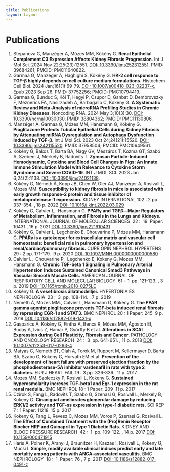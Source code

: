 ```yaml
---
title: Publications
layout: Layout
---
```

# Publications

1. Stepanova G, Manzéger A, Mózes MM, Kökény G.
**Renal Epithelial Complement C3 Expression Affects Kidney Fibrosis Progression**. Int J Mol Sci. 2024 Nov 22;25(23):12551.
[DOI: 10.3390/ijms252312551](https://pubmed.ncbi.nlm.nih.gov/39684261/). PMID: 39684261; PMCID: PMC11640822.
2. Garmaa G, Manzéger A, Haghighi S, Kökény G.
**HK-2 cell response to TGF-β highly depends on cell culture medium formulations.**
Histochem Cell Biol. 2024 Jan;161(1):69-79.
[DOI: 10.1007/s00418-023-02237-x.](https://pubmed.ncbi.nlm.nih.gov/37752256/) Epub 2023 Sep 26. PMID: 37752256; PMCID: PMC10794419.
3. Garmaa G, Bunduc S, Kói T, Hegyi P, Csupor D, Ganbat D, Dembrovszky F, Meznerics FA, Nasirzadeh A, Barbagallo C, Kökény G.
**A Systematic Review and Meta-Analysis of microRNA Profiling Studies in Chronic Kidney Diseases**. Noncoding RNA. 2024 May 3;10(3):30.
[DOI: 10.3390/ncrna10030030](https://pubmed.ncbi.nlm.nih.gov/38804362/). PMID: 38804362; PMCID: PMC11130806.
4. Manzéger A, Garmaa G, Mózes MM, Hansmann G, Kökény G.
**Pioglitazone Protects Tubular Epithelial Cells during Kidney Fibrosis by Attenuating miRNA Dysregulation and Autophagy Dysfunction Induced by TGF-β**. Int J Mol Sci. 2023 Oct 24;24(21):15520.
[DOI: 10.3390/ijms242115520](https://pubmed.ncbi.nlm.nih.gov/37958504/). PMID: 37958504; PMCID: PMC10649561.
5. Kökény G, Bakos T, Barta BA, Nagy GV, Mészáros T, Kozma GT, Szabó A, Szebeni J, Merkely B, Radovits T.
**Zymosan Particle-Induced Hemodynamic, Cytokine and Blood Cell Changes in Pigs: An Innate Immune Stimulation Model with Relevance to Cytokine Storm Syndrome and Severe COVID-19**. INT J MOL SCI. 2023 Jan 6;24(2):1138.
[DOI: 10.3390/ijms24021138](https://pubmed.ncbi.nlm.nih.gov/36674654/).
6. Kökény G, Németh Á, Kopp JB, Chen W, Oler AJ, Manzéger A, Rosivall L, Mózes MM.
**Susceptibility to kidney fibrosis in mice is associated with early growth response-2 protein and tissue inhibitor of metaloproteinase-1 expression.**
KIDNEY INTERNATIONAL 102 : 2 pp. 337-354. , 18 p. 2022
[DOI: 10.1016/j.kint.2022.03.029](https://pubmed.ncbi.nlm.nih.gov/35513123/)
7. Kökény G, Calvier L,  Hansmann G.
**PPARγ and TGFβ—Major Regulators of Metabolism, Inflammation, and Fibrosis in the Lungs and Kidneys.**
INTERNATIONAL JOURNAL OF MOLECULAR SCIENCES  22 :  19  Paper: 10431 , 16 p. 2021
[DOI: 10.3390/ijms221910431](https://pubmed.ncbi.nlm.nih.gov/34638771/)
8. Kökény G, Calvier L, Legchenko E, Chouvarine P, Mózes MM, Hansmann G.
**PPARγ is a gatekeeper for extracellular matrix and vascular cell homeostasis: beneficial role in pulmonary hypertension and renal/cardiac/pulmonary fibrosis.**
CURR OPIN NEPHROL HYPERTENS 29 : 2 pp. 171-179.  9 p. 2020
[DOI: 10.1097/MNH.0000000000000580](https://pubmed.ncbi.nlm.nih.gov/31815758/)
9. Calvier L,  Chouvarine P,  Legchenko E, Kokeny G, Mozes MM, Hansmann G.
**Chronic TGF-beta 1 Signaling in Pulmonary Arterial Hypertension Induces Sustained Canonical Smad3 Pathways in Vascular Smooth Muscle Cells.**
AMERICAN JOURNAL OF RESPIRATORY CELL AND MOLECULAR BIOLOGY  61 :  1  pp. 121-123. , 3 p. 2019
[DOI: 10.1165/rcmb.2018-0275LE](https://pubmed.ncbi.nlm.nih.gov/31259625/)
10. Kökény G.
**A vesefibrosis állatmodelljei.**
HYPERTONIA ÉS NEPHROLOGIA  23 :  3  pp. 108-114. , 7 p. 2019
11. Németh Á, Mózes MM., Calvier L, Hansmann G, Kökény G.
**The PPAR gamma agonist pioglitazone prevents TGF-beta induced renal fibrosis by repressing EGR-1 and STAT3.**
BMC NEPHROL 20 : 1 Paper: 245  9 p. 2019
[DOI: 10.1186/s12882-019-1431-x](https://pubmed.ncbi.nlm.nih.gov/31277592/)
12. Gasparics Á, Kökény G, Fintha A, Bencs R, Mózes MM, Ágoston EI, Buday A, Ivics Z, Hamar P, Győrffy B et al.
**Alterations in SCAI Expression during Cell Plasticity, Fibrosis and Cancer**. PATHOLOGY AND ONCOLOGY RESEARCH  24 :  3  pp. 641-651. , 11 p. 2018
[DOI: 10.1007/s12253-017-0293-4](https://pubmed.ncbi.nlm.nih.gov/28815470/)
13. Matyas C, Nemeth BT, Olah A, Torok M, Ruppert M, Kellermayer D, Barta BA, Szabo G, Kokeny G, Horvath EM et al.
**Prevention of the development of heart failure with preserved ejection fraction by the phosphodiesterase-5A inhibitor vardenafil in rats with type 2 diabetes.**
EUR J HEART FAIL 19 : 3 pp. 326-336.  11 p. 2017
14. Mozes MM, Szoleczky P, Rosivall L, Kokeny G.
**Sustained hyperosmolarity increses TGF-beta1 and Egr-1 expression in the rat renal medulla.**
BMC NEPHROL 18 : 1 Paper: 209  11 p. 2017
15. Czirok S, Fang L, Radovits T, Szabo G, Szenasi G, Rosivall L, Merkely B, Kokeny G.
**Cinaciguat ameliorates glomerular damage by reducing ERK1/2 activity and TGF-ss expression in type-1 diabetic rats.**
SCI REP 7 : 1 Paper: 11218  15 p. 2017
16. Kokeny G, Fang L, Revesz C, Mozes MM, Voros P, Szenasi G, Rosivall L.
**The Effect of Combined Treatment with the (Pro)Renin Receptor Blocker HRP and Quinapril in Type 1 Diabetic Rats.**
KIDNEY AND BLOOD PRESSURE RESEARCH  42 :  1  pp. 109-122. , 14 p. 2017
[DOI: 10.1159/000471915](https://pubmed.ncbi.nlm.nih.gov/28359068/)
17. Haris A, Polner K, Aranyi J, Braunitzer H, Kaszas I, Rosivall L, Kokeny G, Mucsi I.
**Simple, readily available clinical indices predict early and late mortality among patients with ANCA-associated vasculitis**. BMC NEPHROLOGY  18 :  1  Paper: 76 , 7 p. 2017
[DOI: 10.1186/s12882-017-0491-z](https://pubmed.ncbi.nlm.nih.gov/28231769/)
